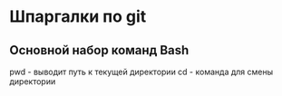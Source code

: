 # Шпаргалки по git
## Основной набор команд Bash
pwd - выводит путь к текущей директории
cd - команда для смены директории
